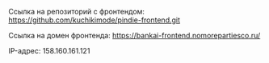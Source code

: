 Ссылка на репозиторий с фронтендом: https://github.com/kuchikimode/pindie-frontend.git

Ссылка на домен фронтенда: https://bankai-frontend.nomorepartiesco.ru/

IP-адрес: 158.160.161.121